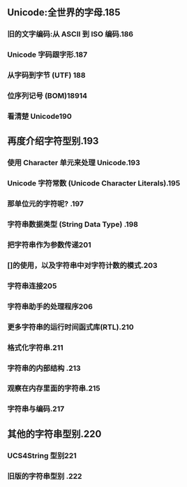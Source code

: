 ## Unicode:全世界的字母.185

### 旧的文字编码:从 ASCII 到 ISO 编码.186

### Unicode	 字码跟字形.187

### 从字码到字节 (UTF) 188

### 位序列记号 (BOM)18914

### 看清楚 Unicode190

## 再度介绍字符型别.193

### 使用 Character 单元来处理 Unicode.193

### Unicode 字符常数 (Unicode	Character	Literals).195

### 那单位元的字符呢? .197


### 字符串数据类型 (String	Data	Type) .198

### 把字符串作为参数传递201

### []的使用，以及字符串中对字符计数的模式.203

### 字符串连接205

### 字符串助手的处理程序206

### 更多字符串的运行时间函式库(RTL).210

### 格式化字符串.211

### 字符串的内部结构 .213

### 观察在内存里面的字符串.215

### 字符串与编码.217

## 其他的字符串型别.220

### UCS4String 型别221

### 旧版的字符串型别 .222